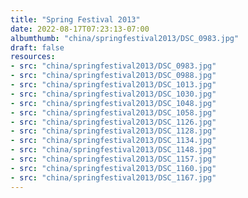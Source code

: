 ```yaml
---
title: "Spring Festival 2013"
date: 2022-08-17T07:23:13-07:00
albumthumb: "china/springfestival2013/DSC_0983.jpg"
draft: false
resources:
- src: "china/springfestival2013/DSC_0983.jpg"
- src: "china/springfestival2013/DSC_0988.jpg"
- src: "china/springfestival2013/DSC_1013.jpg"
- src: "china/springfestival2013/DSC_1030.jpg"
- src: "china/springfestival2013/DSC_1048.jpg"
- src: "china/springfestival2013/DSC_1058.jpg"
- src: "china/springfestival2013/DSC_1126.jpg"
- src: "china/springfestival2013/DSC_1128.jpg"
- src: "china/springfestival2013/DSC_1134.jpg"
- src: "china/springfestival2013/DSC_1148.jpg"
- src: "china/springfestival2013/DSC_1157.jpg"
- src: "china/springfestival2013/DSC_1160.jpg"
- src: "china/springfestival2013/DSC_1167.jpg"
---
```


